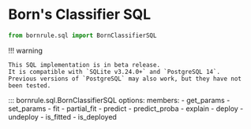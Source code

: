 # Born's Classifier SQL

```py
from bornrule.sql import BornClassifierSQL
```

!!! warning 
    
    This SQL implementation is in beta release. 
    It is compatible with `SQLite v3.24.0+` and `PostgreSQL 14`. 
    Previous versions of `PostgreSQL` may also work, but they have not been tested.

::: bornrule.sql.BornClassifierSQL
    options:
      members:
        - get_params
        - set_params
        - fit
        - partial_fit
        - predict
        - predict_proba
        - explain
        - deploy
        - undeploy
        - is_fitted
        - is_deployed

